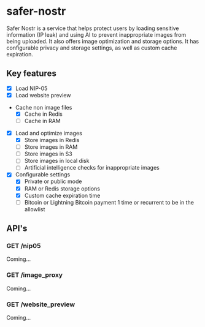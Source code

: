 # safer-nostr

Safer Nostr is a service that helps protect users by loading sensitive information (IP leak) and using AI to prevent inappropriate images from being uploaded. It also offers image optimization and storage options. It has configurable privacy and storage settings, as well as custom cache expiration.

## Key features

- [x] Load NIP-05
- [x] Load website preview
- Cache non image files
  - [x] Cache in Redis
  - [ ] Cache in RAM
- [x] Load and optimize images
  - [x] Store images in Redis
  - [ ] Store images in RAM
  - [ ] Store images in S3
  - [ ] Store images in local disk
  - [ ] Artificial intelligence checks for inappropriate images
- [x] Configurable settings
  - [x] Private or public mode
  - [x] RAM or Redis storage options
  - [x] Custom cache expiration time
  - [ ] Bitcoin or Lightning Bitcoin payment 1 time or recurrent to be in the allowlist

## API's

### GET /nip05

Coming...

### GET /image_proxy

Coming...

### GET /website_preview

Coming...
